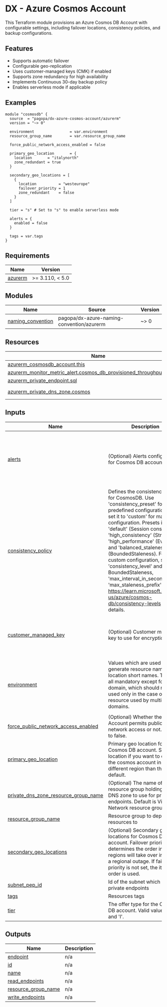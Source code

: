 # DX - Azure Cosmos Account

This Terraform module provisions an Azure Cosmos DB Account with configurable settings, including failover locations, consistency policies, and backup configurations.

## Features

- Supports automatic failover
- Configurable geo-replication
- Uses customer-managed keys (CMK) if enabled
- Supports zone redundancy for high availability
- Implements Continuous 30-day backup policy
- Enables serverless mode if applicable

## Examples

```hcl
module "cosmosdb" {
  source  = "pagopa/dx-azure-cosmos-account/azurerm"
  version = "~> 0"

  environment                = var.environment
  resource_group_name        = var.resource_group_name

  force_public_network_access_enabled = false

  primary_geo_location       = {
    location       = "italynorth"
    zone_redundant = true
  }

  secondary_geo_locations = [
    {
      location          = "westeurope"
      failover_priority = 1
      zone_redundant    = false
    }
  ]

  tier = "s" # Set to "s" to enable serverless mode

  alerts = {
    enabled = false
  }

  tags = var.tags
}
```

<!-- BEGIN_TF_DOCS -->
## Requirements

| Name | Version |
|------|---------|
| <a name="requirement_azurerm"></a> [azurerm](#requirement\_azurerm) | >= 3.110, < 5.0 |

## Modules

| Name | Source | Version |
|------|--------|---------|
| <a name="module_naming_convention"></a> [naming\_convention](#module\_naming\_convention) | pagopa/dx-azure-naming-convention/azurerm | ~> 0 |

## Resources

| Name | Type |
|------|------|
| [azurerm_cosmosdb_account.this](https://registry.terraform.io/providers/hashicorp/azurerm/latest/docs/resources/cosmosdb_account) | resource |
| [azurerm_monitor_metric_alert.cosmos_db_provisioned_throughput_exceeded](https://registry.terraform.io/providers/hashicorp/azurerm/latest/docs/resources/monitor_metric_alert) | resource |
| [azurerm_private_endpoint.sql](https://registry.terraform.io/providers/hashicorp/azurerm/latest/docs/resources/private_endpoint) | resource |
| [azurerm_private_dns_zone.cosmos](https://registry.terraform.io/providers/hashicorp/azurerm/latest/docs/data-sources/private_dns_zone) | data source |

## Inputs

| Name | Description | Type | Default | Required |
|------|-------------|------|---------|:--------:|
| <a name="input_alerts"></a> [alerts](#input\_alerts) | (Optional) Alerts configuration for Cosmos DB account. | <pre>object({<br/>    enabled         = bool<br/>    action_group_id = optional(string, null)<br/>    thresholds = optional(object({<br/>      provisioned_throughput_exceeded = optional(number, null)<br/>    }), {})<br/>  })</pre> | <pre>{<br/>  "enabled": true<br/>}</pre> | no |
| <a name="input_consistency_policy"></a> [consistency\_policy](#input\_consistency\_policy) | Defines the consistency policy for CosmosDB. Use 'consistency\_preset' for predefined configurations, or set it to 'custom' for manual configuration. Presets include: 'default' (Session consistency), 'high\_consistency' (Strong), 'high\_performance' (Eventual), and 'balanced\_staleness' (BoundedStaleness). For custom configuration, specify 'consistency\_level' and, if using BoundedStaleness, 'max\_interval\_in\_seconds' and 'max\_staleness\_prefix'. Refer to https://learn.microsoft.com/en-us/azure/cosmos-db/consistency-levels for more details. | <pre>object({<br/>    consistency_preset      = optional(string)<br/>    consistency_level       = optional(string, "Preset")<br/>    max_interval_in_seconds = optional(number, 0)<br/>    max_staleness_prefix    = optional(number, 0)<br/>  })</pre> | n/a | yes |
| <a name="input_customer_managed_key"></a> [customer\_managed\_key](#input\_customer\_managed\_key) | (Optional) Customer managed key to use for encryption | <pre>object({<br/>    enabled                   = optional(bool, false)<br/>    user_assigned_identity_id = optional(string, null)<br/>    key_vault_key_id          = optional(string, null)<br/>  })</pre> | <pre>{<br/>  "enabled": false<br/>}</pre> | no |
| <a name="input_environment"></a> [environment](#input\_environment) | Values which are used to generate resource names and location short names. They are all mandatory except for domain, which should not be used only in the case of a resource used by multiple domains. | <pre>object({<br/>    prefix          = string<br/>    env_short       = string<br/>    location        = string<br/>    domain          = optional(string)<br/>    app_name        = string<br/>    instance_number = string<br/>  })</pre> | n/a | yes |
| <a name="input_force_public_network_access_enabled"></a> [force\_public\_network\_access\_enabled](#input\_force\_public\_network\_access\_enabled) | (Optional) Whether the Storage Account permits public network access or not. Defaults to false. | `bool` | `false` | no |
| <a name="input_primary_geo_location"></a> [primary\_geo\_location](#input\_primary\_geo\_location) | Primary geo location for Cosmos DB account. Set location if you want to deploy the cosmos account in a different region than the default. | <pre>object({<br/>    location       = optional(string, null)<br/>    zone_redundant = optional(bool, true)<br/>  })</pre> | <pre>{<br/>  "location": null,<br/>  "zone_redundant": true<br/>}</pre> | no |
| <a name="input_private_dns_zone_resource_group_name"></a> [private\_dns\_zone\_resource\_group\_name](#input\_private\_dns\_zone\_resource\_group\_name) | (Optional) The name of the resource group holding private DNS zone to use for private endpoints. Default is Virtual Network resource group | `string` | `null` | no |
| <a name="input_resource_group_name"></a> [resource\_group\_name](#input\_resource\_group\_name) | Resource group to deploy resources to | `string` | n/a | yes |
| <a name="input_secondary_geo_locations"></a> [secondary\_geo\_locations](#input\_secondary\_geo\_locations) | (Optional) Secondary geo locations for Cosmos DB account. Failover priority determines the order in which regions will take over in case of a regional outage. If failover priority is not set, the items order is used. | <pre>list(object({<br/>    location          = optional(string, null)<br/>    failover_priority = optional(number, null)<br/>    zone_redundant    = optional(bool, true)<br/>  }))</pre> | `[]` | no |
| <a name="input_subnet_pep_id"></a> [subnet\_pep\_id](#input\_subnet\_pep\_id) | Id of the subnet which holds private endpoints | `string` | n/a | yes |
| <a name="input_tags"></a> [tags](#input\_tags) | Resources tags | `map(any)` | n/a | yes |
| <a name="input_tier"></a> [tier](#input\_tier) | The offer type for the Cosmos DB account. Valid values are 's' and 'l'. | `string` | `"l"` | no |

## Outputs

| Name | Description |
|------|-------------|
| <a name="output_endpoint"></a> [endpoint](#output\_endpoint) | n/a |
| <a name="output_id"></a> [id](#output\_id) | n/a |
| <a name="output_name"></a> [name](#output\_name) | n/a |
| <a name="output_read_endpoints"></a> [read\_endpoints](#output\_read\_endpoints) | n/a |
| <a name="output_resource_group_name"></a> [resource\_group\_name](#output\_resource\_group\_name) | n/a |
| <a name="output_write_endpoints"></a> [write\_endpoints](#output\_write\_endpoints) | n/a |
<!-- END_TF_DOCS -->
